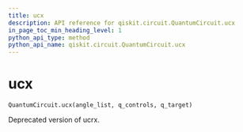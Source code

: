 ```yaml
---
title: ucx
description: API reference for qiskit.circuit.QuantumCircuit.ucx
in_page_toc_min_heading_level: 1
python_api_type: method
python_api_name: qiskit.circuit.QuantumCircuit.ucx
---
```


# ucx

<span id="qiskit.circuit.QuantumCircuit.ucx" />

`QuantumCircuit.ucx(angle_list, q_controls, q_target)`

Deprecated version of ucrx.

